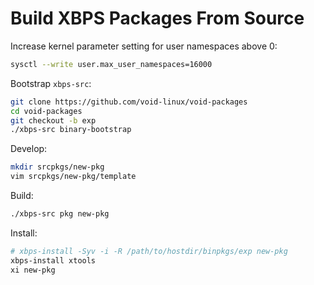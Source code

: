 # Build XBPS Packages From Source

Increase kernel parameter setting for user namespaces above 0:

```sh
sysctl --write user.max_user_namespaces=16000
```

Bootstrap `xbps-src`:

```sh
git clone https://github.com/void-linux/void-packages
cd void-packages
git checkout -b exp
./xbps-src binary-bootstrap
```

Develop:

```sh
mkdir srcpkgs/new-pkg
vim srcpkgs/new-pkg/template
```

Build:

```sh
./xbps-src pkg new-pkg
```

Install:

```sh
# xbps-install -Syv -i -R /path/to/hostdir/binpkgs/exp new-pkg
xbps-install xtools
xi new-pkg
```
